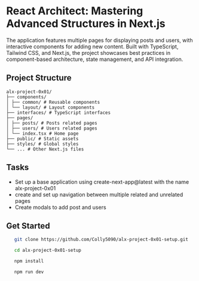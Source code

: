 # React Architect: Mastering Advanced Structures in Next.js

The application features multiple pages for displaying posts and users, with interactive components for adding new content. Built with TypeScript, Tailwind CSS, and Next.js, the project showcases best practices in component-based architecture, state management, and API integration.

## Project Structure

```
alx-project-0x01/
├── components/
│ ├── common/ # Reusable components
│ └── layout/ # Layout components
├── interfaces/ # TypeScript interfaces
├── pages/
│ ├── posts/ # Posts related pages
│ ├── users/ # Users related pages
│ └── index.tsx # Home page
├── public/ # Static assets
├── styles/ # Global styles
└── ... # Other Next.js files
```

## Tasks

- Set up a base application using create-next-app@latest with the name alx-project-0x01
- create and set up navigation between multiple related and unrelated pages
- Create modals to add post and users

## Get Started

```bash
   git clone https://github.com/Colly5090/alx-project-0x01-setup.git

   cd alx-project-0x01-setup

   npm install

   npm run dev
```
